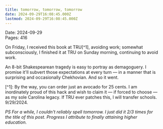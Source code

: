 ```yaml
---
title: tomorrow, tomorrow, tomorrow
date: 2024-09-29T16:08:45.000Z
lastmod: 2024-09-29T16:08:45.000Z
---
```

Date: 2024-09-29\
Pages: 416

On Friday, I received this book at TRU\[^1], avoiding work; somewhat subconsciously, I finished it at TRU on Sunday morning, continuing to avoid work.

An 8-bit Shakespearean tragedy is easy to portray as demagoguery. I promise it'll subvert those expectations at every turn — in a manner that is surprising and occasionally Chekhovian. And so it went.

\[^1]: By the way, you can order just an avocado for 25 cents. I am inordinately proud of this hack and wish to claim it — if forced to choose — as my sole Carolina legacy. If TRU ever patches this, I will transfer schools. 9/29/2024.

*PS For a while, I couldn't reliably spell tomorrow. I just did it 2/3 times for the title of this post. Progress I attribute to finally attaining higher education.*
